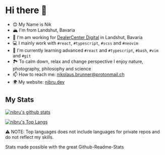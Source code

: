 # Hi there 👋

- 😊 My Name is Nik
- 🏔 I'm from Landshut, Bavaria
- 💼 I'm am working for [DealerCenter Digital](https://bike.center/) in Landshut, Bavaria
- 💻 I mainly work with `#react`, `#typescript`, `#scss` and `#neovim`
- 🌱 I'm currently learning advanced `#react` and `#typescript`, `#bash`, `#vim` and `#git`
- 🏞 To calm down, relax and change perspective I enjoy nature, photography, philosophy and science
- 📫 How to reach me: [nikolaus.brunner@protonmail.ch](mailto:niolaus.brunner@protonmail.ch)
- 🌍 My website: [nibru.dev](https://nibru.dev)

## My Stats

[![nibru's github stats](https://github-readme-stats.vercel.app/api?username=nikbrunner&count_private=trueshow_icons=true&theme=nord)](https://github.com/nikbrunner/github-readme-stats)

[![nibru's Top Langs](https://github-readme-stats.vercel.app/api/top-langs/?username=nikbrunner&layout=compact&theme=nord)](https://github.com/nikbrunner/github-readme-stats)

⚠️ NOTE: Top languages does not include languages for private repos and do not reflect my skills.

Stats made possible with the great Github-Readme-Stats
